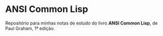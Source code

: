 # ANSI Common Lisp

Repositório para minhas notas de estudo do livro **ANSI Common Lisp**, de Paul
Graham, 1ª edição.
